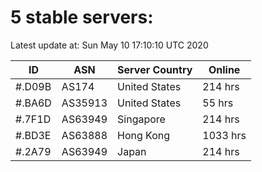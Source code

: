 # 5 stable servers:

Latest update at: Sun May 10 17:10:10 UTC 2020

| ID | ASN | Server Country | Online |
| -- | --- | -------------- | ------ |
| #.D09B | AS174 | United States | 214 hrs |
| #.BA6D | AS35913 | United States | 55 hrs |
| #.7F1D | AS63949 | Singapore | 214 hrs |
| #.BD3E | AS63888 | Hong Kong | 1033 hrs |
| #.2A79 | AS63949 | Japan | 214 hrs |

